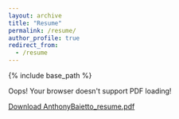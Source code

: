 ```yaml
---
layout: archive
title: "Resume"
permalink: /resume/
author_profile: true
redirect_from:
  - /resume
---
```


{% include base_path %}

<div>
	<!-- <embed src="{{ "AnthonyBaietto_resume.pdf" | prepend: "/files/" | prepend: base_path }}" type="application/pdf" width="100%" height="100%"> -->
	<object data="{{ "AnthonyBaietto_resume.pdf" | prepend: "/files/" | prepend: base_path }}" type="application/pdf" width="100%" height="100%">
		<p>Oops! Your browser doesn't support PDF loading!</p>
		<p><a href="{{ "AnthonyBaietto_resume.pdf" | prepend: "/files/" | prepend: base_path }}">Download AnthonyBaietto_resume.pdf</a></p>
</div>
